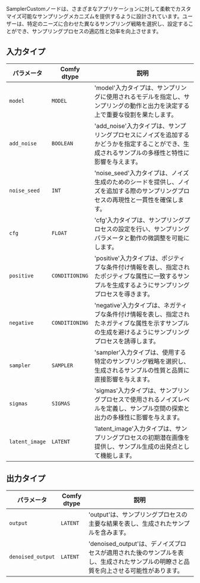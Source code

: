 
SamplerCustomノードは、さまざまなアプリケーションに対して柔軟でカスタマイズ可能なサンプリングメカニズムを提供するように設計されています。ユーザーは、特定のニーズに合わせた異なるサンプリング戦略を選択し、設定することができ、サンプリングプロセスの適応性と効率を向上させます。

## 入力タイプ

| パラメータ | Comfy dtype | 説明 |
|-----------|--------------|-------------|
| `model`   | `MODEL`      | 'model'入力タイプは、サンプリングに使用されるモデルを指定し、サンプリングの動作と出力を決定する上で重要な役割を果たします。 |
| `add_noise` | `BOOLEAN`    | 'add_noise'入力タイプは、サンプリングプロセスにノイズを追加するかどうかを指定することができ、生成されるサンプルの多様性と特性に影響を与えます。 |
| `noise_seed` | `INT`        | 'noise_seed'入力タイプは、ノイズ生成のためのシードを提供し、ノイズを追加する際のサンプリングプロセスの再現性と一貫性を確保します。 |
| `cfg`     | `FLOAT`      | 'cfg'入力タイプは、サンプリングプロセスの設定を行い、サンプリングパラメータと動作の微調整を可能にします。 |
| `positive` | `CONDITIONING` | 'positive'入力タイプは、ポジティブな条件付け情報を表し、指定されたポジティブな属性に一致するサンプルを生成するようにサンプリングプロセスを導きます。 |
| `negative` | `CONDITIONING` | 'negative'入力タイプは、ネガティブな条件付け情報を表し、指定されたネガティブな属性を示すサンプルの生成を避けるようにサンプリングプロセスを誘導します。 |
| `sampler` | `SAMPLER`    | 'sampler'入力タイプは、使用する特定のサンプリング戦略を選択し、生成されるサンプルの性質と品質に直接影響を与えます。 |
| `sigmas`  | `SIGMAS`     | 'sigmas'入力タイプは、サンプリングプロセスで使用されるノイズレベルを定義し、サンプル空間の探索と出力の多様性に影響を与えます。 |
| `latent_image` | `LATENT` | 'latent_image'入力タイプは、サンプリングプロセスの初期潜在画像を提供し、サンプル生成の出発点として機能します。 |

## 出力タイプ

| パラメータ | Comfy dtype | 説明 |
|-----------|--------------|-------------|
| `output`  | `LATENT`     | 'output'は、サンプリングプロセスの主要な結果を表し、生成されたサンプルを含みます。 |
| `denoised_output` | `LATENT` | 'denoised_output'は、デノイズプロセスが適用された後のサンプルを表し、生成されたサンプルの明瞭さと品質を向上させる可能性があります。 |